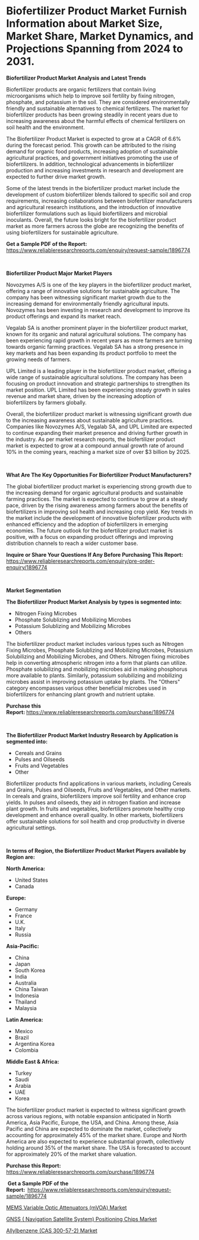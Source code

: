 <p><h1>Biofertilizer Product Market Furnish Information about Market Size, Market Share, Market Dynamics, and Projections Spanning from 2024 to 2031.</h1></p><p><strong>Biofertilizer Product Market Analysis and Latest Trends</strong></p>
<p><p>Biofertilizer products are organic fertilizers that contain living microorganisms which help to improve soil fertility by fixing nitrogen, phosphate, and potassium in the soil. They are considered environmentally friendly and sustainable alternatives to chemical fertilizers. The market for biofertilizer products has been growing steadily in recent years due to increasing awareness about the harmful effects of chemical fertilizers on soil health and the environment.</p><p>The Biofertilizer Product Market is expected to grow at a CAGR of 6.6% during the forecast period. This growth can be attributed to the rising demand for organic food products, increasing adoption of sustainable agricultural practices, and government initiatives promoting the use of biofertilizers. In addition, technological advancements in biofertilizer production and increasing investments in research and development are expected to further drive market growth.</p><p>Some of the latest trends in the biofertilizer product market include the development of custom biofertilizer blends tailored to specific soil and crop requirements, increasing collaborations between biofertilizer manufacturers and agricultural research institutions, and the introduction of innovative biofertilizer formulations such as liquid biofertilizers and microbial inoculants. Overall, the future looks bright for the biofertilizer product market as more farmers across the globe are recognizing the benefits of using biofertilizers for sustainable agriculture.</p></p>
<p><strong>Get a Sample PDF of the Report:&nbsp;</strong> <a href="https://www.reliableresearchreports.com/enquiry/request-sample/1896774">https://www.reliableresearchreports.com/enquiry/request-sample/1896774</a></p>
<p>&nbsp;</p>
<p><strong>Biofertilizer Product Major Market Players</strong></p>
<p><p>Novozymes A/S is one of the key players in the biofertilizer product market, offering a range of innovative solutions for sustainable agriculture. The company has been witnessing significant market growth due to the increasing demand for environmentally friendly agricultural inputs. Novozymes has been investing in research and development to improve its product offerings and expand its market reach.</p><p>Vegalab SA is another prominent player in the biofertilizer product market, known for its organic and natural agricultural solutions. The company has been experiencing rapid growth in recent years as more farmers are turning towards organic farming practices. Vegalab SA has a strong presence in key markets and has been expanding its product portfolio to meet the growing needs of farmers.</p><p>UPL Limited is a leading player in the biofertilizer product market, offering a wide range of sustainable agricultural solutions. The company has been focusing on product innovation and strategic partnerships to strengthen its market position. UPL Limited has been experiencing steady growth in sales revenue and market share, driven by the increasing adoption of biofertilizers by farmers globally.</p><p>Overall, the biofertilizer product market is witnessing significant growth due to the increasing awareness about sustainable agriculture practices. Companies like Novozymes A/S, Vegalab SA, and UPL Limited are expected to continue expanding their market presence and driving further growth in the industry. As per market research reports, the biofertilizer product market is expected to grow at a compound annual growth rate of around 10% in the coming years, reaching a market size of over $3 billion by 2025.</p></p>
<p>&nbsp;</p>
<p><strong>What Are The Key Opportunities For Biofertilizer Product Manufacturers?</strong></p>
<p><p>The global biofertilizer product market is experiencing strong growth due to the increasing demand for organic agricultural products and sustainable farming practices. The market is expected to continue to grow at a steady pace, driven by the rising awareness among farmers about the benefits of biofertilizers in improving soil health and increasing crop yield. Key trends in the market include the development of innovative biofertilizer products with enhanced efficiency and the adoption of biofertilizers in emerging economies. The future outlook for the biofertilizer product market is positive, with a focus on expanding product offerings and improving distribution channels to reach a wider customer base.</p></p>
<p><strong>Inquire or Share Your Questions If Any Before Purchasing This Report:</strong> <a href="https://www.reliableresearchreports.com/enquiry/pre-order-enquiry/1896774">https://www.reliableresearchreports.com/enquiry/pre-order-enquiry/1896774</a></p>
<p>&nbsp;</p>
<p><strong>Market Segmentation</strong></p>
<p><strong>The Biofertilizer Product Market Analysis by types is segmented into:</strong></p>
<p><ul><li>Nitrogen Fixing Microbes</li><li>Phosphate Solublizing and Mobilizing Microbes</li><li>Potassium Solublizing and Mobilizing Microbes</li><li>Others</li></ul></p>
<p><p>The biofertilizer product market includes various types such as Nitrogen Fixing Microbes, Phosphate Solublizing and Mobilizing Microbes, Potassium Solubilizing and Mobilizing Microbes, and Others. Nitrogen fixing microbes help in converting atmospheric nitrogen into a form that plants can utilize. Phosphate solubilizing and mobilizing microbes aid in making phosphorus more available to plants. Similarly, potassium solubilizing and mobilizing microbes assist in improving potassium uptake by plants. The "Others" category encompasses various other beneficial microbes used in biofertilizers for enhancing plant growth and nutrient uptake.</p></p>
<p><strong>Purchase this Report:&nbsp;</strong><a href="https://www.reliableresearchreports.com/purchase/1896774">https://www.reliableresearchreports.com/purchase/1896774</a></p>
<p>&nbsp;</p>
<p><strong>The Biofertilizer Product Market Industry Research by Application is segmented into:</strong></p>
<p><ul><li>Cereals and Grains</li><li>Pulses and Oilseeds</li><li>Fruits and Vegetables</li><li>Other</li></ul></p>
<p><p>Biofertilizer products find applications in various markets, including Cereals and Grains, Pulses and Oilseeds, Fruits and Vegetables, and Other markets. In cereals and grains, biofertilizers improve soil fertility and enhance crop yields. In pulses and oilseeds, they aid in nitrogen fixation and increase plant growth. In fruits and vegetables, biofertilizers promote healthy crop development and enhance overall quality. In other markets, biofertilizers offer sustainable solutions for soil health and crop productivity in diverse agricultural settings.</p></p>
<p>&nbsp;</p>
<p><strong>In terms of Region, the Biofertilizer Product Market Players available by Region are:</strong></p>
<p>
    <p> <strong> North America: </strong>
        <ul>
            <li>United States</li>
            <li>Canada</li>
        </ul>
        </p> 
    <p> <strong> Europe: </strong>
        <ul>
            <li>Germany</li>
            <li>France</li>
            <li>U.K.</li>
            <li>Italy</li>
            <li>Russia</li>
        </ul>
        </p> 
    <p> <strong> Asia-Pacific: </strong>
        <ul>
            <li>China</li>
            <li>Japan</li>
            <li>South Korea</li>
            <li>India</li>
            <li>Australia</li>
            <li>China Taiwan</li>
            <li>Indonesia</li>
            <li>Thailand</li>
            <li>Malaysia</li>
        </ul>
        </p> 
    <p> <strong> Latin America: </strong>
        <ul>
            <li>Mexico</li>
            <li>Brazil</li>
            <li>Argentina Korea</li>
            <li>Colombia</li>
        </ul>
        </p> 
    <p> <strong> Middle East & Africa: </strong>
        <ul>
            <li>Turkey</li>
            <li>Saudi</li>
            <li>Arabia</li>
            <li>UAE</li>
            <li>Korea</li>
        </ul>
    </p>
    </p>
<p><p>The biofertilizer product market is expected to witness significant growth across various regions, with notable expansion anticipated in North America, Asia Pacific, Europe, the USA, and China. Among these, Asia Pacific and China are expected to dominate the market, collectively accounting for approximately 45% of the market share. Europe and North America are also expected to experience substantial growth, collectively holding around 35% of the market share. The USA is forecasted to account for approximately 20% of the market share valuation.</p></p>
<p><strong>Purchase this Report: </strong><a href="https://www.reliableresearchreports.com/purchase/1896774">https://www.reliableresearchreports.com/purchase/1896774</a></p>
<p>&nbsp;<strong>Get a Sample PDF of the Report:&nbsp;&nbsp;</strong><a href="https://www.reliableresearchreports.com/enquiry/request-sample/1896774">https://www.reliableresearchreports.com/enquiry/request-sample/1896774</a></p>
<p><strong></strong></p>
<p><p><a href="https://view.publitas.com/reportprime-1/mems-variable-optic-attenuators-mvoa-market-share-market-new-trends-analysis-report-by-type-by-application-by-end-use-by-region-and-segment-forecasts-2024-2031/">MEMS Variable Optic Attenuators (mVOA) Market</a></p><p><a href="https://view.publitas.com/reportprime-1/gnss-navigation-satellite-system-positioning-chips-market-size-growth-outlook-from-2024-to-2031-projecting-at-markets-trends-analysis-by-application-regional-outlook-and-revenue/">GNSS ( Navigation Satellite System) Positioning Chips Market</a></p><p><a href="https://view.publitas.com/reportprime-1/allylbenzene-cas-300-57-2-market-analysis-examines-its-scope-on-growth-opportunities-and-forecasted-trends-spanning-from-2024-to-2031/">Allylbenzene (CAS 300-57-2) Market</a></p></p>